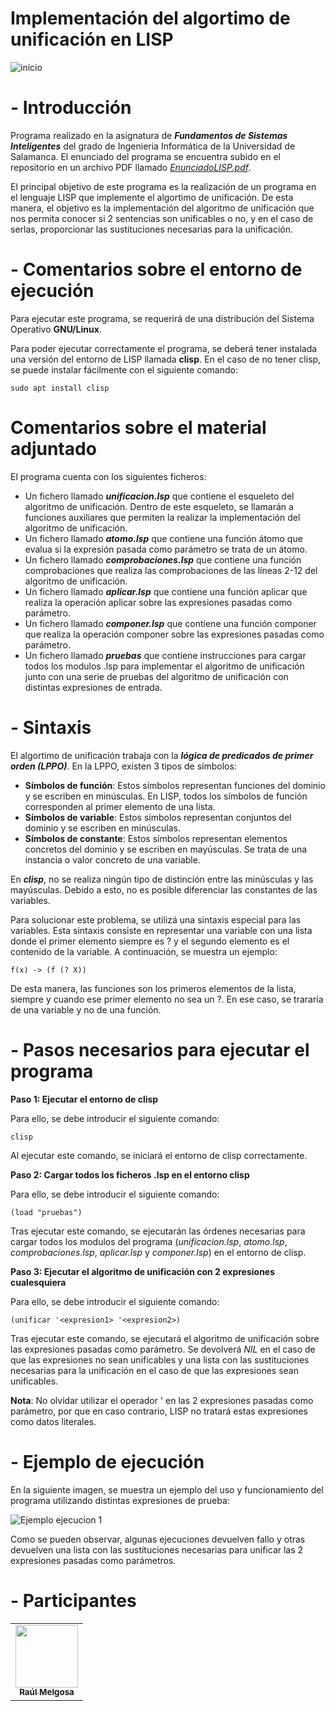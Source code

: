 # Implementación del algortimo de unificación en LISP

![inicio](https://github.com/rmelgo/FSI-Algortimo-unificacion-LISP/assets/145989723/5e134162-4ee5-4076-a883-713310dd6787)

# - Introducción

Programa realizado en la asignatura de ***Fundamentos de Sistemas Inteligentes*** del grado de Ingenieria Informática de la Universidad de Salamanca. El enunciado del programa se encuentra subido en el repositorio en un archivo PDF llamado <a href="https://github.com/rmelgo/FSI-Algoritmo-unificacion-LISP/blob/main/EnunciadoLISP.pdf" target="_blank">*EnunciadoLISP.pdf*</a>.

El principal objetivo de este programa es la realización de un programa en el lenguaje LISP que implemente el algortimo de unificación.
De esta manera, el objetivo es la implementación del algoritmo de unificación que nos permita conocer si 2 sentencias son unificables o no, y en el caso de serlas, proporcionar las sustituciones necesarias para la unificación.

# - Comentarios sobre el entorno de ejecución

Para ejecutar este programa, se requerirá de una distribución del Sistema Operativo **GNU/Linux**.    

Para poder ejecutar correctamente el programa, se deberá tener instalada una versión del entorno de LISP llamada **clisp**. En el caso de no tener clisp, se puede instalar fácilmente con el siguiente comando:

```sudo apt install clisp```

# Comentarios sobre el material adjuntado

El programa cuenta con los siguientes ficheros:

- Un fichero llamado ***unificacion.lsp*** que contiene el esqueleto del algoritmo de unificación. Dentro de este esqueleto, se llamarán a funciones auxiliares que permiten la realizar la implementación del algoritmo de unificación.
- Un fichero llamado ***atomo.lsp*** que contiene una función átomo que evalua si la expresión pasada como parámetro se trata de un átomo.
- Un fichero llamado ***comprobaciones.lsp*** que contiene una función comprobaciones que realiza las comprobaciones de las líneas 2-12 del algoritmo de unificación.
- Un fichero llamado ***aplicar.lsp*** que contiene una función aplicar que realiza la operación aplicar sobre las expresiones pasadas como parámetro.
- Un fichero llamado ***componer.lsp*** que contiene una función componer que realiza la operación componer sobre las expresiones pasadas como parámetro.
- Un fichero llamado ***pruebas*** que contiene instrucciones para cargar todos los modulos .lsp para implementar el algoritmo de unificación junto con una serie de pruebas del algoritmo de unificación con distintas expresiones de entrada.

# - Sintaxis

El algortimo de unificación trabaja con la ***lógica de predicados de primer orden (LPPO)***. En la LPPO, existen 3 tipos de símbolos:

- **Símbolos de función**: Estos símbolos representan funciones del dominio y se escriben en minúsculas. En LISP, todos los símbolos de función corresponden al primer elemento de una lista.
- **Símbolos de variable**: Estos símbolos representan conjuntos del dominio y se escriben en minúsculas. 
- **Símbolos de constante**: Estos símbolos representan elementos concretos del dominio y se escriben en mayúsculas. Se trata de una instancia o valor concreto de una variable.

En ***clisp***, no se realiza ningún tipo de distinción entre las minúsculas y las mayúsculas. Debido a esto, no es posible diferenciar las constantes de las variables.

Para solucionar este problema, se utilizá una sintaxis especial para las variables. Esta sintaxis consiste en representar una variable con una lista donde el primer elemento siempre es ? y el segundo elemento es el contenido de la variable. A continuación, se muestra un ejemplo:

```f(x) -> (f (? X))```

De esta manera, las funciones son los primeros elementos de la lista, siempre y cuando ese primer elemento no sea un ?. En ese caso, se trararía de una variable y no de una función.
 
# - Pasos necesarios para ejecutar el programa

**Paso 1: Ejecutar el entorno de clisp**  

Para ello, se debe introducir el siguiente comando:    

```clisp```

Al ejecutar este comando, se iniciará el entorno de clisp correctamente.

**Paso 2: Cargar todos los ficheros .lsp en el entorno clisp**  

Para ello, se debe introducir el siguiente comando:    

```(load "pruebas")```

Tras ejecutar este comando, se ejecutarán las órdenes necesarias para cargar todos los modulos del programa (*unificacion.lsp*, *atomo.lsp*, *comprobaciones.lsp*, *aplicar.lsp* y *componer.lsp*) en el entorno de clisp.

**Paso 3: Ejecutar el algoritmo de unificación con 2 expresiones cualesquiera**  

Para ello, se debe introducir el siguiente comando:    

```(unificar '<expresion1> '<expresion2>)```

Tras ejecutar este comando, se ejecutará el algoritmo de unificación sobre las expresiones pasadas como parámetro. Se devolverá *NIL* en el caso de que las expresiones no sean unificables y una lista con las sustituciones necesarias para la unificación en el caso de que las expresiones sean unificables.

**Nota**: No olvidar utilizar el operador ' en las 2 expresiones pasadas como parámetro, por que en caso contrario, LISP no tratará estas expresiones como datos literales.

# - Ejemplo de ejecución

En la siguiente imagen, se muestra un ejemplo del uso y funcionamiento del programa utilizando distintas expresiones de prueba:

![Ejemplo ejecucion 1](https://github.com/rmelgo/FSI-Algortimo-unificacion-LISP/assets/145989723/41a81731-8c40-47b7-bb37-18fbb9252727)

Como se pueden observar, algunas ejecuciones devuelven fallo y otras devuelven una lista con las sustituciones necesarias para unificar las 2 expresiones pasadas como parámetros.

# - Participantes

<table>
  <td align="center"><a href="https://github.com/rmelgo"><img src="https://avatars.githubusercontent.com/u/145989723?s=400&u=e5c06adba3f3c418207178abc845d398b3d5f77f&v=4" width="100px;" alt=""/><br /><sub><b>Raúl Melgosa</b></sub></a><br/> 
</table>
